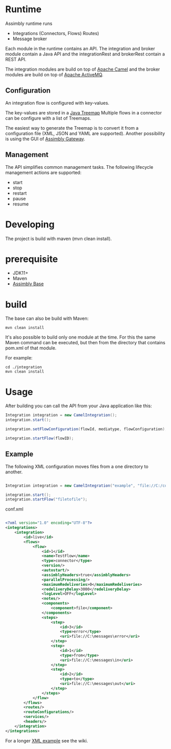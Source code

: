 # Runtime

Assimbly runtime runs

   * Integrations (Connectors, Flows) Routes)
   * Message broker 
   
Each module in the runtime contains an API. The integration and broker module contain a Java API and the integrationRest and brokerRest contain a REST API.

The integration modules are build on top of [Apache Camel](https://github.com/apache/camel) and the broker modules are build on top of [Apache ActiveMQ](https://github.com/apache/activemq).



## Configuration

An integration flow is configured with key-values. 

The key-values are stored in a [Java Treemap](https://beginnersbook.com/2013/12/treemap-in-java-with-example/)
Multiple flows in a connector can be configure with a list of Treemaps. 

The easiest way to generate the Treemap is to convert it from a configuration file (XML, JSON and YAML are supported). Another possibility is using the
GUI of [Assimbly Gateway](https://github.com/assimbly/gateway). 

## Management

The API simplifies common management tasks. The following lifecycle management actions are supported:

* start
* stop
* restart
* pause
* resume

# Developing

The project is build with maven (mvn clean install).

# prerequisite

- JDK11+
- Maven
- [Assimbly Base](https://github.com/assimbly/base)

# build

The base can also be build with Maven:

```mvn clean install```

It's also possible to build only one module at the time.
For this the same Maven command can be executed, but then
from the directory that contains pom.xml of that module.

For example:

```
cd ./integration
mvn clean install
```


# Usage

After building you can call the API from your Java application like this: 

```java
Integration integration = new CamelIntegration();
integration.start();

integration.setFlowConfiguration(flowId, mediatype, flowConfiguration);

integration.startFlow(flowID);
```

## Example

The following XML configuration moves files from a one directory to another.

```java

Integration integration = new CamelIntegration("example", "file://C:/conf/conf.xml");

integration.start();
integration.startFlow("filetofile");

```

conf.xml
```xml

<?xml version="1.0" encoding="UTF-8"?>
<integrations>
    <integration>
        <id>live</id>
        <flows>
            <flow>
                <id>1</id>
                <name>TestFlow</name>
                <type>connector</type>
                <version/>
                <autostart/>
                <assimblyHeaders>true</assimblyHeaders>
                <parallelProcessing/>
                <maximumRedeliveries>0</maximumRedeliveries>
                <redeliveryDelay>3000</redeliveryDelay>
                <logLevel>OFF</logLevel>
                <notes/>
                <components>
                    <component>file</component>
                </components>
                <steps>
                    <step>
                        <id>3</id>
                        <type>error</type>
                        <uri>file://C:\messages\error</uri>
                    </step>
                    <step>
                        <id>1</id>
                        <type>from</type>
                        <uri>file://C:\messages\in</uri>
                    </step>
                    <step>
                        <id>2</id>
                        <type>to</type>
                        <uri>file://C:\messages\out</uri>
                    </step>
                </steps>
            </flow>
        </flows>
        <routes/>
        <routeConfigurations/>
        <services/>
        <headers/>
    </integration>
</integrations>

```

For a longer [XML example](https://github.com/assimbly/connector/wiki/XML-Configuration-Example) see the wiki. 


